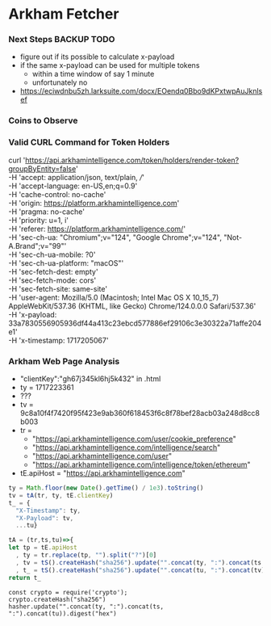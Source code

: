 # Arkham Fetcher

### Next Steps BACKUP TODO
- figure out if its possible to calculate x-payload
- if the same x-payload can be used for multiple tokens
  - within a time window of say 1 minute
  - unfortunately no
- https://eciwdnbu5zh.larksuite.com/docx/EOendq0Bbo9dKPxtwpAuJknlsef

### Coins to Observe

### Valid CURL Command for Token Holders
curl 'https://api.arkhamintelligence.com/token/holders/render-token?groupByEntity=false' \
  -H 'accept: application/json, text/plain, */*' \
  -H 'accept-language: en-US,en;q=0.9' \
  -H 'cache-control: no-cache' \
  -H 'origin: https://platform.arkhamintelligence.com' \
  -H 'pragma: no-cache' \
  -H 'priority: u=1, i' \
  -H 'referer: https://platform.arkhamintelligence.com/' \
  -H 'sec-ch-ua: "Chromium";v="124", "Google Chrome";v="124", "Not-A.Brand";v="99"' \
  -H 'sec-ch-ua-mobile: ?0' \
  -H 'sec-ch-ua-platform: "macOS"' \
  -H 'sec-fetch-dest: empty' \
  -H 'sec-fetch-mode: cors' \
  -H 'sec-fetch-site: same-site' \
  -H 'user-agent: Mozilla/5.0 (Macintosh; Intel Mac OS X 10_15_7) AppleWebKit/537.36 (KHTML, like Gecko) Chrome/124.0.0.0 Safari/537.36' \
  -H 'x-payload: 33a7830556905936df44a413c23ebcd577886ef29106c3e30322a71affe204e1' \
  -H 'x-timestamp: 1717205067'

### Arkham Web Page Analysis
- "clientKey":"gh67j345kl6hj5k432" in .html
- ty = 1717223361
- ???
- tv = 9c8a10f4f7420f95f423e9ab360f618453f6c8f78bef28acb03a248d8cc8b003
- tr =
  - "https://api.arkhamintelligence.com/user/cookie_preference"
  - "https://api.arkhamintelligence.com/intelligence/search"
  - "https://api.arkhamintelligence.com/user"
  - "https://api.arkhamintelligence.com/intelligence/token/ethereum"
- tE.apiHost = "https://api.arkhamintelligence.com"

```javascript
ty = Math.floor(new Date().getTime() / 1e3).toString()
tv = tA(tr, ty, tE.clientKey)
t_ = {
  "X-Timestamp": ty,
  "X-Payload": tv,
  ...tu}

tA = (tr,ts,tu)=>{
let tp = tE.apiHost
  , ty = tr.replace(tp, "").split("?")[0]
  , tv = tS().createHash("sha256").update("".concat(ty, ":").concat(ts, ":").concat(tu)).digest("hex")
  , t_ = tS().createHash("sha256").update("".concat(tu, ":").concat(tv)).digest("hex");
return t_
```
```
const crypto = require('crypto');
crypto.createHash("sha256")
hasher.update("".concat(ty, ":").concat(ts, ":").concat(tu)).digest("hex")
```
